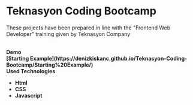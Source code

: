 # Teknasyon Coding Bootcamp

<p>These projects have been prepared in line with the "Frontend Web Developer" training given by Teknasyon Company</p>
<br>
<b>Demo<b>
 <br>
 [Starting Example](https://denizkiskanc.github.io/Teknasyon-Coding-Bootcamp/Starting%20Example/)
<br>
<b>Used Technologies<b>
  <ul>
    <li>Html</li>
    <li>CSS</li>
    <li>Javascript</li>
  </ul>
